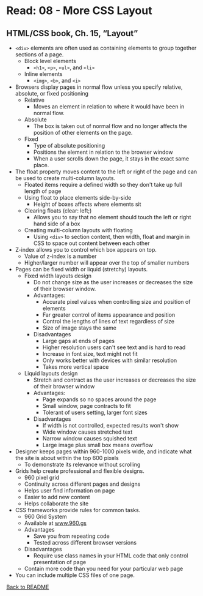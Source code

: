 # Read: 08 - More CSS Layout

## HTML/CSS book, Ch. 15, “Layout”

- ```<div>``` elements are often used as containing elements to group together sections of a page.
  - Block level elements
    - ```<h1>```, ```<p>```, ```<ul>```, and ```<li>```
  - Inline elements
    - ```<img>```, ```<b>```, and ```<i>```
- Browsers display pages in normal flow unless you specify relative, absolute, or fixed positioning 
  - Relative
    - Moves an element in relation to where it would have been in normal flow.
  - Absolute
    - The box is taken out of normal flow and no longer affects the position of other elements on the page.
  - Fixed
    - Type of absolute positioning 
    - Positions the element in relation to the browser window
    - When a user scrolls down the page, it stays in the exact same place.
- The float property moves content to the left or right of the page and can be used to create multi-column layouts. 
  - Floated items require a defined width so they don't take up full length of page
  - Using float to place elements side-by-side
    - Height of boxes affects where elements sit
  - Clearing floats (clear: left;)
    - Allows you to say that no element should touch the left or right hand side of a box
  - Creating multi-column layouts with floating
    - Using ```<div>``` to section content, then width, float and margin in CSS to space out content between each other
- Z-index allows you to control which box appears on top.
  - Value of z-index is a number 
  - Higher/larger number will appear over the top of smaller numbers
- Pages can be fixed width or liquid (stretchy) layouts. 
  - Fixed width layouts design
    - Do not change size as the user increases or decreases the size of their browser window.
    - Advantages:
      - Accurate pixel values when controlling size and position of elements
      - Far greater control of items appearance and position
      - Control the lengths of lines of text regardless of size
      - Size of image stays the same	
    - Disadvantages
      - Large gaps at ends of pages
      - Higher resolution users can't see text and is hard to read
      - Increase in font size, text might not fit
      - Only works better with devices with similar resolution
      - Takes more vertical space
  - Liquid layouts design
    - Stretch and contract as the user increases or decreases the size of their browser window
    - Advantages:
      - Page expands so no spaces around the page
      - Small window, page contracts to fit
      - Tolerant of users setting, larger font sizes
    - Disadvantages
      - If width is not controlled, expected results won't show
      - Wide window causes stretched text
      - Narrow window causes squished text
      - Large image plus small box means overflow
- Designer keeps pages within 960-1000 pixels wide, and indicate what the site is about within the top 600 pixels
  - To demonstrate its relevance without scrolling
- Grids help create professional and flexible designs.
  - 960 pixel grid
  - Continuity across different pages and designs
  - Helps user find information on page
  - Easier to add new content
  - Helps collaborate the site 
- CSS frameworks provide rules for common tasks. 
  - 960 Grid System
  - Available at www.960.gs
  - Advantages
    - Save you from repeating code
    - Tested across different browser versions
  - Disadvantages
    - Require use class names in your HTML code that only control presentation of page
  - Contain more code than you need for your particular web page
- You can include multiple CSS files of one page.

[Back to README](README.md)